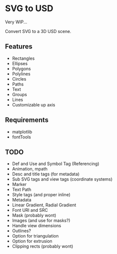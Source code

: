 # SVG to USD

Very WIP...

Convert SVG to a 3D USD scene.

## Features
 * Rectangles
 * Ellipses
 * Polygons
 * Polylines
 * Circles
 * Paths
 * Text
 * Groups
 * Lines
 * Customizable up axis

## Requirements
 * matplotlib
 * fontTools

## TODO
 * Def and Use and Symbol Tag (Referencing)
 * Animation, mpath
 * Desc and title tags (for metadata)
 * Sub SVG tags and view tags (coordinate systems)
 * Marker
 * Text Path
 * Style tags (and proper inline)
 * Metadata
 * Linear Gradient, Radial Gradient
 * Font URI and SRC
 * Mask (probably wont)
 * Images (and use for masks?)
 * Handle view dimensions
 * Outlines?
 * Option for triangulation
 * Option for extrusion
 * Clipping rects (probably wont)